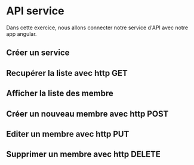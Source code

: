 # API service

Dans cette exercice, nous allons connecter notre service d'API avec notre app angular.

## Créer un service

## Recupérer la liste avec http GET

## Afficher la liste des membre

## Créer un nouveau membre avec http POST

## Editer un membre avec http PUT

## Supprimer un membre avec http DELETE

